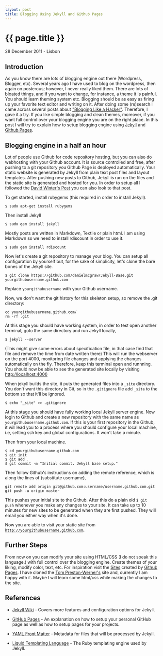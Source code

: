```yaml
---
layout: post
title: Blogging Using Jekyll and Github Pages
---
```


{{ page.title }}
================

<p class="meta">28 December 2011 - Lisbon</p>

Introduction
------------

As you know there are lots of blogging engine out there (Wordpress, Blogger, etc). 
Several years ago I have used to blog on the wordpress, then again on posterous; however, 
I never really liked them. There are lots of bloated things, and if you want to change, 
for instance, a theme it is painful. You should learn theming system etc. Blogging 
should be as easy as firing up your favorite text editor and writing on it. After doing 
some (re)search I came across several posts about ["Blogging Like a Hacker"](http://tom.preston-werner.com/2008/11/17/blogging-like-a-hacker.html). 
Therefore, I gave it a try. If you like simple blogging and clean themes, moreover, 
if you want full control over your blogging engine you are on the right place. 
In this post I will try to explain how to setup blogging engine using [Jekyll](http://github.com/mojombo/jekyll) 
and [Github Pages](http://pages.github.com/).

Blogging engine in a half an hour
---------------------------------

Lot of people use Github for code repository hosting, but you can also do webhosting with 
your Github account. It is source controlled and free, after pushing to a git repository 
you Github Page is deployed automatically. Your static website is generated by Jekyll from 
plain text post files and layout templates. After pushing new posts to Github, Jekyll is run 
on the files and the static site is generated and hosted for you.
In order to setup all I followed the [David Winter's Post](http://davidwinter.me/articles/2011/10/29/setting-up-github-pages/) 
you can also look to that post.

To get started, install rubygems (this required in order to install Jekyll).
<pre class="terminal"><code>$ sudo apt-get install rubygems</code></pre>

Then install Jekyll
<pre class="terminal"><code>$ sudo gem install jekyll</code></pre>

Mostly posts are written in Markdown, Textile or plain html. I am using Markdown 
so we need to install rdiscount in order to use it.
<pre class="terminal"><code>$ sudo gem install rdiscount</code></pre>

Now let's create a git repository to manage your blog. You can setup all configuration 
by yourself but, for the sake of simplicity, let's clone the bare bones of the Jekyll site.
<pre class="terminal"><code>$ git clone https://github.com/danielmcgraw/Jekyll-Base.git yourgithubusername.github.com</code></pre>
Replace <code>yourgithubusername</code> with your Github username. 

Now, we don't want the git history for this skeleton setup, so remove the .git directory:
<pre class="terminal"><code>cd yourgithubusername.github.com/
rm -rf .git
</code></pre>

At this stage you should have working system, in order to test open another terminal, 
goto the same directory and run Jekyll locally,
<pre class="terminal"><code>$ jekyll --server</code></pre>
(This might give some errors about specification file, in that case find that file
and remove the time from date written there)
This will run the webserver on the port 4000, monitoring file changes and applying 
the changes automatically on the fly. Therefore, keep this terminal open and runnning. 
You should now be able to see the generated site locally by visiting [http://localhost:4000](http://localhost:4000)

When jekyll builds the site, it puts the generated files into a <code>\_site</code> directory. 
You don't want this directory in Git, so in the <code>.gitignore</code> file add <code>\_site</code> 
to the bottom so that it'll be ignored.
<pre class="terminal"><code>$ echo "_site" >> .gitignore</code></pre>

At this stage you should have fully working local Jekyll server engine. Now login to Github and 
create a new repository with the same name as <code>yourgithubusername.github.com</code>. If this is 
your first repository in the Github, it will lead you to a process where you should configure your 
local machine, i.e, setting ssh key and global configurations. It won't take a minute. 

Then from your local machine.
<pre class="terminal"><code>$ cd yourgithubusername.github.com
$ git init
$ git add .
$ git commit -m "Initial commit. Jekyll base setup."</code></pre>

Then follow Github's instructions on adding the remote reference, 
which is along the lines of (substitute username),
<pre class="terminal"><code>git remote add origin git@github.com:username/username.github.com.git
git push -u origin master</code></pre>

This pushes your initial site to the Github. After this do a plain old <code>$ git push</code> 
whenever you make any changes to your site. It can take up to 10 minutes for new sites to be 
generated when they are first pushed. They will email you either way when it's done.

Now you are able to visit your static site from <code>http://yourgithubusername.github.com</code>.

<!--
Custom Domains
--------------

One nice thing about Github Pages is that you can add your own domain name for your site other than
using <code>yourgithubusername.github.com</code>. Create a file with name CNAME in your site folder
and put domain name of your liking, for instance, CNAME for this site is <code>morazow.me</code>.
<pre class="terminal"><code>cd yourgithubusername.github.com
$ touch CNAME
$ echo "morazow.me" > CNAME</code></pre>

After adding that file, you will need to modify your DNS settings by adding an A record that points to 207.97.227.245.
-->

Further Steps
--------------

From now on you can modify your site using HTML/CSS (I do not speak this language.) with 
full control over the blogging engine. Create themes of your liking, modify color, text, etc.
For inspiration visit the [Sites](https://github.com/mojombo/jekyll/wiki/sites) created by 
[Github Pages](http://pages.github.com). I have cloned the [Tom Preston-Werner's](http://github.com/mojombo/mojombo.github.com) 
site and, currently I am happy with it. Maybe I will learn some html/css while making the changes to the site.

References
----------

* [Jekyll Wiki](https://github.com/mojombo/jekyll/wiki/) - Covers more features and configuration options for Jekyll. 

* [GitHub Pages](http://pages.github.com/) - An explanation on how to setup your personal GitHub page as well as how to setup pages for your projects.

* [YAML Front Matter](https://github.com/mojombo/jekyll/wiki/yaml-front-matter) - Metadata for files that will be processed by Jekyll.

* [Liquid Templating Language](http://www.liquidmarkup.org/) - The Ruby templating engine used by Jekyll.


